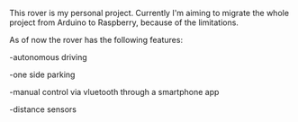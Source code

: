 This rover is my personal project. Currently I'm aiming to migrate the whole project from Arduino to Raspberry, because of the limitations.

As of now the rover has the following features:

 -autonomous driving
 
 -one side parking
 
 -manual control via vluetooth through a smartphone app
 
 -distance sensors
